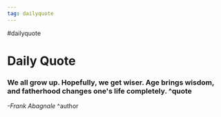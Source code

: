 ```yaml
---
tag: dailyquote
---
```


#dailyquote

# Daily Quote

### We all grow up. Hopefully, we get wiser. Age brings wisdom, and fatherhood changes one's life completely. ^quote
*-Frank Abagnale* ^author
